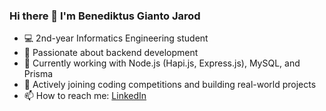 ### Hi there 👋 I'm Benediktus Gianto Jarod
- 💻 2nd-year Informatics Engineering student
- 🧠 Passionate about backend development
- 🔧 Currently working with Node.js (Hapi.js, Express.js), MySQL, and Prisma
- 🎯 Actively joining coding competitions and building real-world projects
- 📫 How to reach me: [LinkedIn](https://www.linkedin.com/in/benediktus-gianto) 
